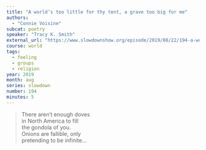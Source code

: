 ```yaml
---
title: "A world’s too little for thy tent, a grave too big for me"
authors:
  - "Connie Voisine"
subcat: poetry
speaker: "Tracy K. Smith"
external_url: "https://www.slowdownshow.org/episode/2019/08/22/194-a-worlds-too-little-for-thy-tent-a-grave-too-big-for-me"
course: world
tags:
  - feeling
  - groups
  - religion
year: 2019
month: aug
series: slowdown
number: 194
minutes: 5
---
```


> There aren’t enough doves  
in North America to fill  
the gondola of you.  
Onions are fallible, only  
pretending to be infinite...  
